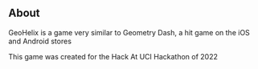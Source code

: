## About
GeoHelix is a game very similar to Geometry Dash, a hit game on the iOS and Android stores

This game was created for the Hack At UCI Hackathon of 2022
